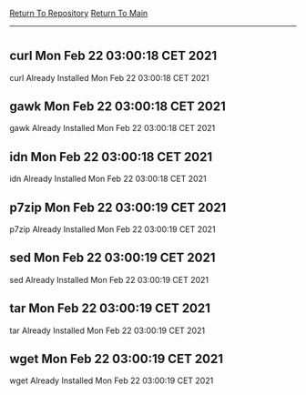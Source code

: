 [Return To Repository](https://github.com/bast69/piholeparser/)
[Return To Main](https://github.com/bast69/piholeparser/blob/master/RecentRunLogs/Mainlog.md)
____________________________________
# 
## curl Mon Feb 22 03:00:18 CET 2021
curl Already Installed Mon Feb 22 03:00:18 CET 2021
## gawk Mon Feb 22 03:00:18 CET 2021
gawk Already Installed Mon Feb 22 03:00:18 CET 2021
## idn Mon Feb 22 03:00:18 CET 2021
idn Already Installed Mon Feb 22 03:00:18 CET 2021
## p7zip Mon Feb 22 03:00:19 CET 2021
p7zip Already Installed Mon Feb 22 03:00:19 CET 2021
## sed Mon Feb 22 03:00:19 CET 2021
sed Already Installed Mon Feb 22 03:00:19 CET 2021
## tar Mon Feb 22 03:00:19 CET 2021
tar Already Installed Mon Feb 22 03:00:19 CET 2021
## wget Mon Feb 22 03:00:19 CET 2021
wget Already Installed Mon Feb 22 03:00:19 CET 2021

